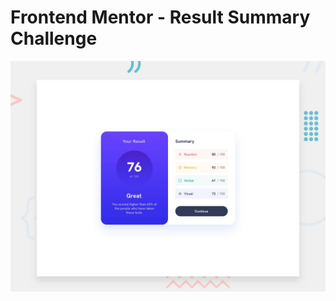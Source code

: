 # Frontend Mentor - Result Summary Challenge

![Design preview for the result summary coding challenge](./design/desktop-preview.jpg)